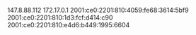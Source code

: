 147.8.88.112 172.17.0.1 2001:ce0:2201:810:4059:fe68:3614:5bf9 2001:ce0:2201:810:1d3:fcf:d414:c90 2001:ce0:2201:810:e4d6:b449:1995:6604
